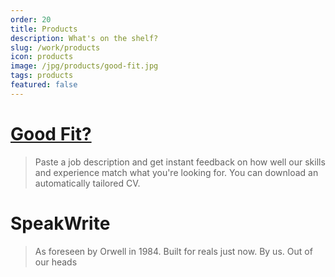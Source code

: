 ```yaml
---
order: 20
title: Products
description: What's on the shelf?
slug: /work/products
icon: products
image: /jpg/products/good-fit.jpg
tags: products
featured: false
---
```


# [Good Fit?](/work/products/good-fit)

> Paste a job description and get instant feedback on how well our skills and experience match what you're looking for. You can download an automatically tailored CV.

# SpeakWrite

> As foreseen by Orwell in 1984. Built for reals just now. By us. Out of our heads
